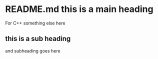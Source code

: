  # README.md this is a main heading #
For C++
something else here
## this is a sub heading ##
and subheading goes here

